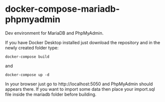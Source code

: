 # docker-compose-mariadb-phpmyadmin
Dev environment for MariaDB and PhpMyAdmin.

If you have Docker Desktop installed just download the repository and in the newly created folder type:

```
docker-compose build
```

and

```
docker-compose up -d
```

In your browser just go to http://localhost:5050 and PhpMyAdmin should appears there.
If you want to import some data then place your import.sql file inside the mariadb folder before building.